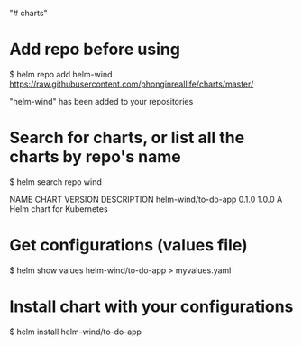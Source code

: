 "# charts" 
# Add repo before using
$ helm repo add helm-wind https://raw.githubusercontent.com/phonginreallife/charts/master/

"helm-wind" has been added to your repositories

# Search for charts, or list all the charts by repo's name
$ helm search repo wind

NAME                	  CHART        VERSION	        	DESCRIPTION
helm-wind/to-do-app	    0.1.0        	1.0.0      	    A Helm chart for Kubernetes

# Get configurations (values file)
$ helm show values helm-wind/to-do-app > myvalues.yaml

# Install chart with your configurations
$ helm install <your install name here> helm-wind/to-do-app
